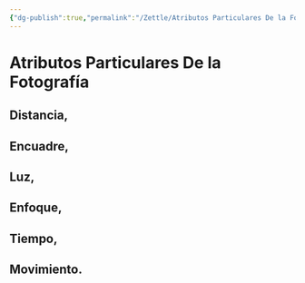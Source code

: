 ```yaml
---
{"dg-publish":true,"permalink":"/Zettle/Atributos Particulares De la Fotografía/","title":"Atributos Particulares De la Fotografía","updated":"2023-12-30T18:05:49.637-05:00"}
---
```



# Atributos Particulares De la Fotografía

## Distancia,

## Encuadre,

## Luz,

## Enfoque,

## Tiempo,

## Movimiento.

